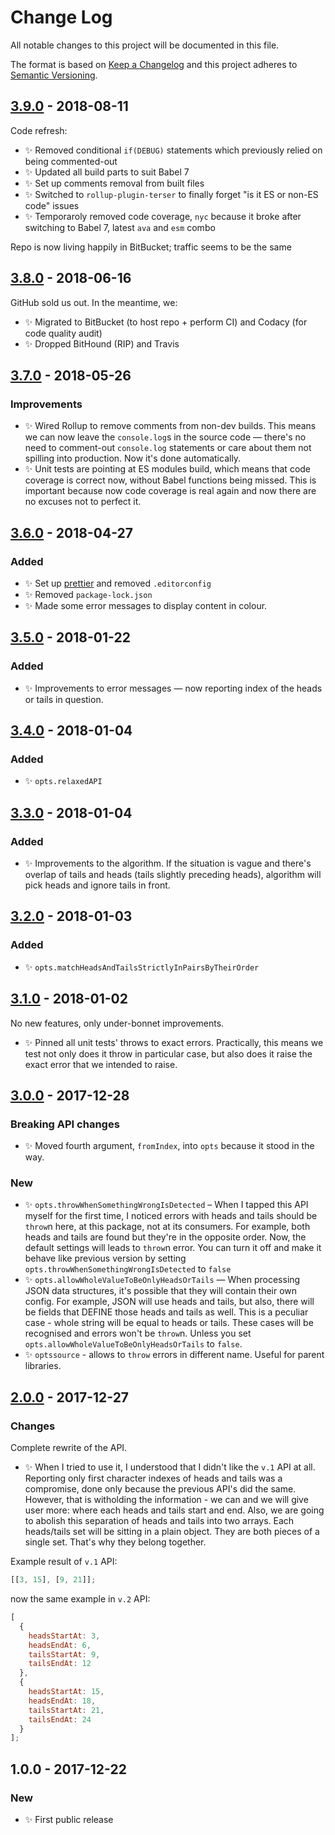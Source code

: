 # Change Log

All notable changes to this project will be documented in this file.

The format is based on [Keep a Changelog](http://keepachangelog.com/)
and this project adheres to [Semantic Versioning](http://semver.org/).

## [3.9.0] - 2018-08-11

Code refresh:

- ✨ Removed conditional `if(DEBUG)` statements which previously relied on being commented-out
- ✨ Updated all build parts to suit Babel 7
- ✨ Set up comments removal from built files
- ✨ Switched to `rollup-plugin-terser` to finally forget "is it ES or non-ES code" issues
- ✨ Temporaroly removed code coverage, `nyc` because it broke after switching to Babel 7, latest `ava` and `esm` combo

Repo is now living happily in BitBucket; traffic seems to be the same

## [3.8.0] - 2018-06-16

GitHub sold us out. In the meantime, we:

- ✨ Migrated to BitBucket (to host repo + perform CI) and Codacy (for code quality audit)
- ✨ Dropped BitHound (RIP) and Travis

## [3.7.0] - 2018-05-26

### Improvements

- ✨ Wired Rollup to remove comments from non-dev builds. This means we can now leave the `console.log`s in the source code — there's no need to comment-out `console.log` statements or care about them not spilling into production. Now it's done automatically.
- ✨ Unit tests are pointing at ES modules build, which means that code coverage is correct now, without Babel functions being missed. This is important because now code coverage is real again and now there are no excuses not to perfect it.

## [3.6.0] - 2018-04-27

### Added

- ✨ Set up [prettier](https://prettier.io) and removed `.editorconfig`
- ✨ Removed `package-lock.json`
- ✨ Made some error messages to display content in colour.

## [3.5.0] - 2018-01-22

### Added

- ✨ Improvements to error messages — now reporting index of the heads or tails in question.

## [3.4.0] - 2018-01-04

### Added

- ✨ `opts.relaxedAPI`

## [3.3.0] - 2018-01-04

### Added

- ✨ Improvements to the algorithm. If the situation is vague and there's overlap of tails and heads (tails slightly preceding heads), algorithm will pick heads and ignore tails in front.

## [3.2.0] - 2018-01-03

### Added

- ✨ `opts.matchHeadsAndTailsStrictlyInPairsByTheirOrder`

## [3.1.0] - 2018-01-02

No new features, only under-bonnet improvements.

- ✨ Pinned all unit tests' throws to exact errors. Practically, this means we test not only does it throw in particular case, but also does it raise the exact error that we intended to raise.

## [3.0.0] - 2017-12-28

### Breaking API changes

- ✨ Moved fourth argument, `fromIndex`, into `opts` because it stood in the way.

### New

- ✨ `opts.throwWhenSomethingWrongIsDetected` – When I tapped this API myself for the first time, I noticed errors with heads and tails should be `throw`n here, at this package, not at its consumers. For example, both heads and tails are found but they're in the opposite order. Now, the default settings will leads to `throw`n error. You can turn it off and make it behave like previous version by setting `opts.throwWhenSomethingWrongIsDetected` to `false`
- ✨ `opts.allowWholeValueToBeOnlyHeadsOrTails` — When processing JSON data structures, it's possible that they will contain their own config. For example, JSON will use heads and tails, but also, there will be fields that DEFINE those heads and tails as well. This is a peculiar case - whole string will be equal to heads or tails. These cases will be recognised and errors won't be `throw`n. Unless you set `opts.allowWholeValueToBeOnlyHeadsOrTails` to `false`.
- ✨ `optssource` - allows to `throw` errors in different name. Useful for parent libraries.

## [2.0.0] - 2017-12-27

### Changes

Complete rewrite of the API.

- ✨ When I tried to use it, I understood that I didn't like the `v.1` API at all. Reporting only first character indexes of heads and tails was a compromise, done only because the previous API's did the same. However, that is witholding the information - we can and we will give user more: where each heads and tails start and end. Also, we are going to abolish this separation of heads and tails into two arrays. Each heads/tails set will be sitting in a plain object. They are both pieces of a single set. That's why they belong together.

Example result of `v.1` API:

```js
[[3, 15], [9, 21]];
```

now the same example in `v.2` API:

```js
[
  {
    headsStartAt: 3,
    headsEndAt: 6,
    tailsStartAt: 9,
    tailsEndAt: 12
  },
  {
    headsStartAt: 15,
    headsEndAt: 18,
    tailsStartAt: 21,
    tailsEndAt: 24
  }
];
```

## 1.0.0 - 2017-12-22

### New

- ✨ First public release

[2.0.0]: https://bitbucket.org/codsen/string-find-heads-tails/branches/compare/v2.0.0%0Dv1.0.1#diff
[3.0.0]: https://bitbucket.org/codsen/string-find-heads-tails/branches/compare/v3.0.0%0Dv2.0.0#diff
[3.1.0]: https://bitbucket.org/codsen/string-find-heads-tails/branches/compare/v3.1.0%0Dv3.0.0#diff
[3.2.0]: https://bitbucket.org/codsen/string-find-heads-tails/branches/compare/v3.2.0%0Dv3.1.0#diff
[3.3.0]: https://bitbucket.org/codsen/string-find-heads-tails/branches/compare/v3.3.0%0Dv3.2.0#diff
[3.4.0]: https://bitbucket.org/codsen/string-find-heads-tails/branches/compare/v3.4.0%0Dv3.3.0#diff
[3.5.0]: https://bitbucket.org/codsen/string-find-heads-tails/branches/compare/v3.5.0%0Dv3.4.2#diff
[3.6.0]: https://bitbucket.org/codsen/string-find-heads-tails/branches/compare/v3.6.0%0Dv3.5.7#diff
[3.7.0]: https://bitbucket.org/codsen/string-find-heads-tails/branches/compare/v3.7.0%0Dv3.6.0#diff
[3.8.0]: https://bitbucket.org/codsen/string-find-heads-tails/branches/compare/v3.8.0%0Dv3.7.0#diff
[3.9.0]: https://bitbucket.org/codsen/string-find-heads-tails/branches/compare/v3.9.0%0Dv3.8.3#diff
